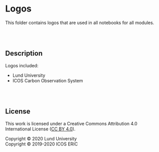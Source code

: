 # Logos
This folder contains logos that are used in all notebooks for all modules.

<br>
<br>

## Description
Logos included:

* Lund University
* ICOS Carbon Observation System

<br>
<br>

## License
This work is licensed under a
Creative Commons Attribution 4.0 International License ([CC BY 4.0](http://creativecommons.org/licenses/by/4.0/)).

Copyright © 2020 Lund University <br>
Copyright © 2019-2020 ICOS ERIC

